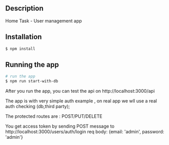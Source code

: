 ## Description

Home Task - User management app 

## Installation

```bash
$ npm install
```

## Running the app

```bash
# run the app
$ npm run start-with-db

```
After you run the app, you can test the api on http://localhost:3000/api

The app is with very simple auth example , on real app we wll use a real auth checking (db,third party);

The protected routes are : POST/PUT/DELETE

You get access token by sending POST message to http://localhost:3000/users/auth/login  req body:  {email: 'admin', password: 'admin'}

